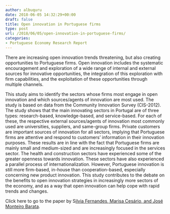 ```yaml
---
author: albuquru
date: 2018-06-05 14:32:29+00:00
draft: false
title: Open innovation in Portuguese firms
type: post
url: /2018/06/05/open-innovation-in-portuguese-firms/
categories:
- Portuguese Economy Research Report
---
```


There are increasing open innovation trends threatening, but also creating opportunities to Portuguese firms. Open innovation includes the systematic encouragement and exploration of a wide range of internal and external sources for innovative opportunities, the integration of this exploration with firm capabilities, and the exploitation of these opportunities through multiple channels.

This study aims to identify the sectors whose firms most engage in open innovation and which sources/agents of innovation are most used. The study is based on data from the Community Innovation Survey (CIS-2012). The study shows that the main innovating sectors in Portugal are of three types: research-based, knowledge-based, and service-based. For each of these, the respective external sources/agents of innovation most commonly used are universities, suppliers, and same-group firms. Private customers are important sources of innovation for all sectors, implying that Portuguese firms are attentive and respond to customers’ information in their innovation purposes. These results are in line with the fact that Portuguese firms are mainly small and medium-sized and are increasingly focused in the services sector. The health and construction sectors have experienced some of the greater openness towards innovation. These sectors have also experienced a parallel process of internationalization. However, Portuguese innovation is still more firm-based, in-house than cooperation-based, especially concerning new product innovation. This study contributes to the debate on the benefits to open innovation strategies in increasingly more sectors of the economy, and as a way that open innovation can help cope with rapid trends and changes.

Click here to go to the paper by S[ilvia Fernandes, Marisa Cesário, and José Monteiro Barata](https://www.sciencedirect.com/science/article/pii/S0160791X17301707).
